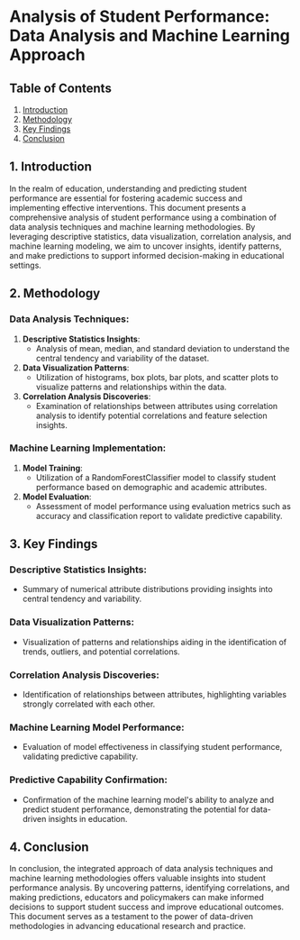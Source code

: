 # Analysis of Student Performance: Data Analysis and Machine Learning Approach

## Table of Contents
1. [Introduction](#1-introduction)
2. [Methodology](#2-methodology)
3. [Key Findings](#3-key-findings)
4. [Conclusion](#4-conclusion)

## 1. Introduction
In the realm of education, understanding and predicting student performance are essential for fostering academic success and implementing effective interventions. This document presents a comprehensive analysis of student performance using a combination of data analysis techniques and machine learning methodologies. By leveraging descriptive statistics, data visualization, correlation analysis, and machine learning modeling, we aim to uncover insights, identify patterns, and make predictions to support informed decision-making in educational settings.

## 2. Methodology
### Data Analysis Techniques:
1. **Descriptive Statistics Insights**:
   - Analysis of mean, median, and standard deviation to understand the central tendency and variability of the dataset.
2. **Data Visualization Patterns**:
   - Utilization of histograms, box plots, bar plots, and scatter plots to visualize patterns and relationships within the data.
3. **Correlation Analysis Discoveries**:
   - Examination of relationships between attributes using correlation analysis to identify potential correlations and feature selection insights.

### Machine Learning Implementation:
1. **Model Training**:
   - Utilization of a RandomForestClassifier model to classify student performance based on demographic and academic attributes.
2. **Model Evaluation**:
   - Assessment of model performance using evaluation metrics such as accuracy and classification report to validate predictive capability.

## 3. Key Findings
### Descriptive Statistics Insights:
- Summary of numerical attribute distributions providing insights into central tendency and variability.
### Data Visualization Patterns:
- Visualization of patterns and relationships aiding in the identification of trends, outliers, and potential correlations.
### Correlation Analysis Discoveries:
- Identification of relationships between attributes, highlighting variables strongly correlated with each other.
### Machine Learning Model Performance:
- Evaluation of model effectiveness in classifying student performance, validating predictive capability.
### Predictive Capability Confirmation:
- Confirmation of the machine learning model's ability to analyze and predict student performance, demonstrating the potential for data-driven insights in education.

## 4. Conclusion
In conclusion, the integrated approach of data analysis techniques and machine learning methodologies offers valuable insights into student performance analysis. By uncovering patterns, identifying correlations, and making predictions, educators and policymakers can make informed decisions to support student success and improve educational outcomes. This document serves as a testament to the power of data-driven methodologies in advancing educational research and practice.
